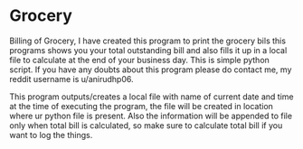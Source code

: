 # Grocery
Billing of Grocery,
I have created this program to print the grocery bils
this programs shows you your total outstanding bill and also fills it up in a local file to calculate at the end of your business day.
This is simple python script.
If you have any doubts about this program please do contact me, my reddit username is u/anirudhp06.



This program outputs/creates a local file with name of current date and time at the time of executing the program, the file will be created in location where ur python file is present.
Also the information will be appended to file only when total bill is calculated, so make sure to calculate total bill if you want to log the things.
